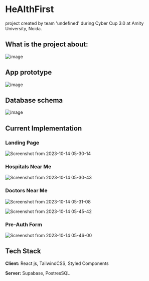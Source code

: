 # HeAlthFirst 
project created by team 'undefined' during Cyber Cup 3.0 at Amity University, Noida.
## What is the project about:

![image](https://github.com/Sarlin-7757/hospital-hack/assets/54243183/474056d3-a56a-4ecc-b871-791a1814b631)

## App prototype

![image](https://github.com/Sarlin-7757/hospital-hack/assets/54243183/b710a9f5-7aba-4594-8ee5-f5f232ad47d6)

## Database schema 

![image](https://github.com/Sarlin-7757/hospital-hack/assets/54243183/62ea5dba-3c8b-4b24-baf1-ef7699586e4d)

## Current Implementation

### Landing Page 

![Screenshot from 2023-10-14 05-30-14](https://github.com/Sarlin-7757/hospital-hack/assets/108054534/69a86a40-562d-4d68-8057-530a9558e3ac)

### Hospitals Near Me 

![Screenshot from 2023-10-14 05-30-43](https://github.com/Sarlin-7757/hospital-hack/assets/108054534/6c18d83f-17a6-4b35-a0ec-2dc051ec9832)

### Doctors Near Me 

![Screenshot from 2023-10-14 05-31-08](https://github.com/Sarlin-7757/hospital-hack/assets/108054534/63d2c3ea-c272-4e90-bbaa-c2b3943d8357)


![Screenshot from 2023-10-14 05-45-42](https://github.com/Sarlin-7757/hospital-hack/assets/108054534/4308f35d-ea70-4e3f-841c-31ade292416c)

### Pre-Auth Form


![Screenshot from 2023-10-14 05-46-00](https://github.com/Sarlin-7757/hospital-hack/assets/108054534/03730ad3-f97b-4e94-b45d-2bbc24cb0224)






## Tech Stack

**Client:** React js, TailwindCSS, Styled Components

**Server:** Supabase, PostresSQL

